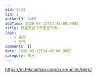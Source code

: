 ```yaml
---
aid: 3433
cid: 3
authorID: 3487
addTime: 2020-03-12T14:45:00.000Z
title: 经鉴定这个币是空气币
tags:
    - 鉴定
    - 空气
comments: []
date: 2020-03-12T14:45:00.000Z
category: 技术
---
```


https://m.feixiaohao.com/currencies/dero/
